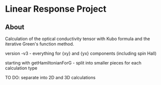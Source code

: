 # Linear Response Project

## About
Calculation of the optical conductivity tensor with Kubo formula and the iterative Green's function method.

version -v3 - everything for {xy} and {yx} components (including spin Hall)

starting with getHamiltonianForG - split into smaller pieces for each calculation type

TO DO: separate into 2D and 3D calculations